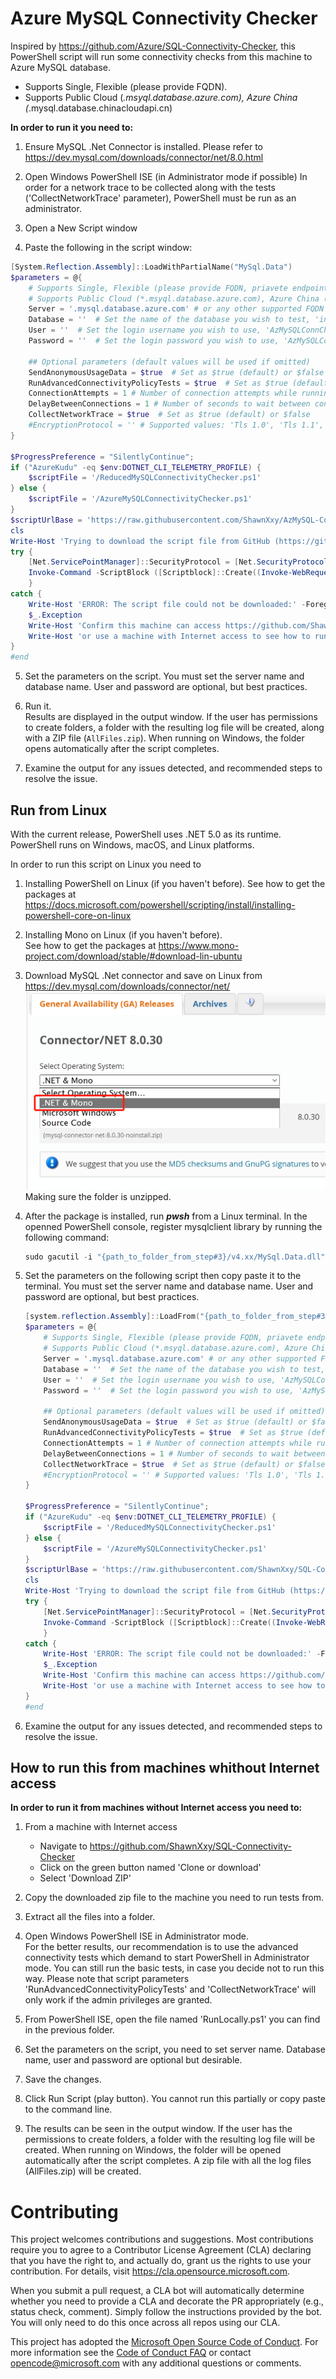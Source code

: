 # Azure MySQL Connectivity Checker

Inspired by https://github.com/Azure/SQL-Connectivity-Checker, this PowerShell script will run some connectivity checks from this machine to Azure MySQL database.  
- Supports Single, Flexible (please provide FQDN).
- Supports Public Cloud (*.msyql.database.azure.com), Azure China (*.mysql.database.chinacloudapi.cn)  

**In order to run it you need to:**
1. Ensure MySQL .Net Connector is installed. Please refer to https://dev.mysql.com/downloads/connector/net/8.0.html
2. Open Windows PowerShell ISE (in Administrator mode if possible)
In order for a network trace to be collected along with the tests ('CollectNetworkTrace' parameter), PowerShell must be run as an administrator.

3. Open a New Script window

4. Paste the following in the script window:

```powershell
[System.Reflection.Assembly]::LoadWithPartialName("MySql.Data")
$parameters = @{
    # Supports Single, Flexible (please provide FQDN, priavete endpoint and Vnet Ingested Flexible is supported)
    # Supports Public Cloud (*.msyql.database.azure.com), Azure China (*.mysql.database.chinacloudapi.cn)
    Server = '.mysql.database.azure.com' # or any other supported FQDN
    Database = ''  # Set the name of the database you wish to test, 'information_schema' will be used by default if nothing is set
    User = ''  # Set the login username you wish to use, 'AzMySQLConnCheckerUser' will be used by default if nothing is set
    Password = ''  # Set the login password you wish to use, 'AzMySQLConnCheckerPassword' will be used by default if nothing is set

    ## Optional parameters (default values will be used if omitted)
    SendAnonymousUsageData = $true  # Set as $true (default) or $false
    RunAdvancedConnectivityPolicyTests = $true  # Set as $true (default) or $false, this will load the library from Microsoft's GitHub repository needed for running advanced connectivity tests
    ConnectionAttempts = 1 # Number of connection attempts while running advanced connectivity tests
    DelayBetweenConnections = 1 # Number of seconds to wait between connection attempts while running advanced connectivity tests
    CollectNetworkTrace = $true  # Set as $true (default) or $false
    #EncryptionProtocol = '' # Supported values: 'Tls 1.0', 'Tls 1.1', 'Tls 1.2'; Without this parameter operating system will choose the best protocol to use
}

$ProgressPreference = "SilentlyContinue";
if ("AzureKudu" -eq $env:DOTNET_CLI_TELEMETRY_PROFILE) {
    $scriptFile = '/ReducedMySQLConnectivityChecker.ps1'
} else {
    $scriptFile = '/AzureMySQLConnectivityChecker.ps1'
}
$scriptUrlBase = 'https://raw.githubusercontent.com/ShawnXxy/AzMySQL-Connectivity-Checker/master'
cls
Write-Host 'Trying to download the script file from GitHub (https://github.com/ShawnXxy/AzMySQL-Connectivity-Checker), please wait...'
try {
    [Net.ServicePointManager]::SecurityProtocol = [Net.SecurityProtocolType]::Tls12 -bor [Net.SecurityProtocolType]::Tls11 -bor [Net.SecurityProtocolType]::Tls
    Invoke-Command -ScriptBlock ([Scriptblock]::Create((Invoke-WebRequest ($scriptUrlBase + $scriptFile) -UseBasicParsing -TimeoutSec 60).Content)) -ArgumentList $parameters
    }
catch {
    Write-Host 'ERROR: The script file could not be downloaded:' -ForegroundColor Red
    $_.Exception
    Write-Host 'Confirm this machine can access https://github.com/ShawnXxy/AzMySQL-Connectivity-Checker/' -ForegroundColor Yellow
    Write-Host 'or use a machine with Internet access to see how to run this from machines without Internet. See how at https://github.com/ShawnXxy/AzMySQL-Connectivity-Checker/' -ForegroundColor Yellow
}
#end
```
5. Set the parameters on the script. You must set the server name and database name. User and password are optional, but best practices.

6. Run it.  
   Results are displayed in the output window. If the user has permissions to create folders, a folder with the resulting log file will be created, along with a ZIP file (`AllFiles.zip`). When running on Windows, the folder opens automatically after the script completes.

7. Examine the output for any issues detected, and recommended steps to resolve the issue.

## Run from Linux

With the current release, PowerShell uses .NET 5.0 as its runtime. PowerShell runs on Windows, macOS, and Linux platforms.  

In order to run this script on Linux you need to 
1. Installing PowerShell on Linux (if you haven't before).
   See how to get the packages at https://docs.microsoft.com/powershell/scripting/install/installing-powershell-core-on-linux

2. Installing Mono on Linux (if you haven't before).    
   See how to get the packages at https://www.mono-project.com/download/stable/#download-lin-ubuntu

3. Download MySQL .Net connector and save on Linux from https://dev.mysql.com/downloads/connector/net/
    ![image](/rsc/mysql-net-connector.png)
    Making sure the folder is unzipped.

4. After the package is installed, run ***pwsh*** from a Linux terminal. In the openned PowerShell console, register mysqlclient library by running the following command:

    ```powershell
    sudo gacutil -i "{path_to_folder_from_step#3}/v4.xx/MySql.Data.dll"  # replace {path_to_folder_from_step#3} with the path to the folder where the package is saved on your Linux machine
    
    ```

5. Set the parameters on the following script then copy paste it to the terminal. You must set the server name and database name. User and password are optional, but best practices.

    ```powershell
    [system.reflection.Assembly]::LoadFrom("{path_to_folder_from_step#3}/v4.xx/MySql.Data.dll") # replace {path_to_folder_from_step#3} with the path to the folder where the package is saved on your Linux machine
    $parameters = @{
        # Supports Single, Flexible (please provide FQDN, priavete endpoint and Vnet Ingested Flexible is supported)
        # Supports Public Cloud (*.msyql.database.azure.com), Azure China (*.mysql.database.chinacloudapi.cn)
        Server = '.mysql.database.azure.com' # or any other supported FQDN
        Database = ''  # Set the name of the database you wish to test, 'information_schema' will be used by default if nothing is set
        User = ''  # Set the login username you wish to use, 'AzMySQLConnCheckerUser' will be used by default if nothing is set
        Password = ''  # Set the login password you wish to use, 'AzMySQLConnCheckerPassword' will be used by default if nothing is set

        ## Optional parameters (default values will be used if omitted)
        SendAnonymousUsageData = $true  # Set as $true (default) or $false
        RunAdvancedConnectivityPolicyTests = $true  # Set as $true (default) or $false, this will load the library from Microsoft's GitHub repository needed for running advanced connectivity tests
        ConnectionAttempts = 1 # Number of connection attempts while running advanced connectivity tests
        DelayBetweenConnections = 1 # Number of seconds to wait between connection attempts while running advanced connectivity tests
        CollectNetworkTrace = $true  # Set as $true (default) or $false
        #EncryptionProtocol = '' # Supported values: 'Tls 1.0', 'Tls 1.1', 'Tls 1.2'; Without this parameter operating system will choose the best protocol to use
    }

    $ProgressPreference = "SilentlyContinue";
    if ("AzureKudu" -eq $env:DOTNET_CLI_TELEMETRY_PROFILE) {
        $scriptFile = '/ReducedMySQLConnectivityChecker.ps1'
    } else {
        $scriptFile = '/AzureMySQLConnectivityChecker.ps1'
    }
    $scriptUrlBase = 'https://raw.githubusercontent.com/ShawnXxy/SQL-Connectivity-Checker/xixia'
    cls
    Write-Host 'Trying to download the script file from GitHub (https://github.com/ShawnXxy/SQL-Connectivity-Checker), please wait...'
    try {
        [Net.ServicePointManager]::SecurityProtocol = [Net.SecurityProtocolType]::Tls12 -bor [Net.SecurityProtocolType]::Tls11 -bor [Net.SecurityProtocolType]::Tls
        Invoke-Command -ScriptBlock ([Scriptblock]::Create((Invoke-WebRequest ($scriptUrlBase + $scriptFile) -UseBasicParsing -TimeoutSec 60).Content)) -ArgumentList $parameters
        }
    catch {
        Write-Host 'ERROR: The script file could not be downloaded:' -ForegroundColor Red
        $_.Exception
        Write-Host 'Confirm this machine can access https://github.com/ShawnXxy/SQL-Connectivity-Checker/' -ForegroundColor Yellow
        Write-Host 'or use a machine with Internet access to see how to run this from machines without Internet. See how at https://github.com/ShawnXxy/SQL-Connectivity-Checker/' -ForegroundColor Yellow
    }
    #end
    ```
5. Examine the output for any issues detected, and recommended steps to resolve the issue.

## How to run this from machines whithout Internet access

**In order to run it from machines without Internet access you need to:**

1. From a machine with Internet access
    - Navigate to https://github.com/ShawnXxy/SQL-Connectivity-Checker
    - Click on the green button named 'Clone or download'
    - Select 'Download ZIP'

1. Copy the downloaded zip file to the machine you need to run tests from.

1. Extract all the files into a folder.

1. Open Windows PowerShell ISE in Administrator mode.  
For the better results, our recommendation is to use the advanced connectivity tests which demand to start PowerShell in Administrator mode. You can still run the basic tests, in case you decide not to run this way. Please note that script parameters 'RunAdvancedConnectivityPolicyTests' and 'CollectNetworkTrace' will only work if the admin privileges are granted.

1. From PowerShell ISE, open the file named 'RunLocally.ps1' you can find in the previous folder.

1. Set the parameters on the script, you need to set server name. Database name, user and password are optional but desirable.

1. Save the changes.

1. Click Run Script (play button). You cannot run this partially or copy paste to the command line.

1. The results can be seen in the output window.
If the user has the permissions to create folders, a folder with the resulting log file will be created.
When running on Windows, the folder will be opened automatically after the script completes.
A zip file with all the log files (AllFiles.zip) will be created.

<!-- ## Running SQL Connectivity Checker in containerized environment

In order to troubleshoot your containerized application you'll have to temporarily deploy a Powershell Image which will allow you to execute this script and collect the results, you can see all the available Powershell Images [here](https://hub.docker.com/_/microsoft-powershell).

Our suggestion would be to use a lightweight image for this purpose, such as `lts-alpine-3.10` image.

### Kubernetes

The following steps show the Kubernetes kubectl commands required to download the image and start an interactive PowerShell session.

```
kubectl run -it sqlconncheckerpowershellinstance --image=mcr.microsoft.com/powershell:lts-alpine-3.10
```

The following command is used to exit the current Powershell session.
```
exit
```

The following command is used to attach to an existing Powershell instance.
```
kubectl attach -it sqlconncheckerpowershellinstance
```

The following command is used to delete the pod running this image when you no longer need it.

```
kubectl delete pod sqlconncheckerpowershellinstance
```

### Docker

The following steps show the Docker commands required to download the image and start an interactive PowerShell session.

```
docker run -it --name sqlconncheckerpowershellinstance --image=mcr.microsoft.com/powershell:lts-alpine-3.10
```

The following command is used to exit the current Powershell session.
```
exit
```

The following command is used to attach to an existing Powershell instance.
```
docker attach sqlconncheckerpowershellinstance
```

The following command is used to delete the container running this image when you no longer need it.

```
docker container rm sqlconncheckerpowershellinstance
``` -->


# Contributing

This project welcomes contributions and suggestions.  Most contributions require you to agree to a
Contributor License Agreement (CLA) declaring that you have the right to, and actually do, grant us
the rights to use your contribution. For details, visit https://cla.opensource.microsoft.com.

When you submit a pull request, a CLA bot will automatically determine whether you need to provide
a CLA and decorate the PR appropriately (e.g., status check, comment). Simply follow the instructions
provided by the bot. You will only need to do this once across all repos using our CLA.

This project has adopted the [Microsoft Open Source Code of Conduct](https://opensource.microsoft.com/codeofconduct/).
For more information see the [Code of Conduct FAQ](https://opensource.microsoft.com/codeofconduct/faq/) or
contact [opencode@microsoft.com](mailto:opencode@microsoft.com) with any additional questions or comments.
